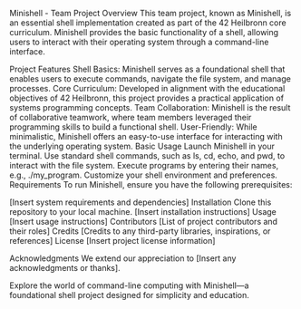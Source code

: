 
Minishell - Team Project
Overview
This team project, known as Minishell, is an essential shell implementation created as part of the 42 Heilbronn core curriculum. Minishell provides the basic functionality of a shell, allowing users to interact with their operating system through a command-line interface.

Project Features
Shell Basics: Minishell serves as a foundational shell that enables users to execute commands, navigate the file system, and manage processes.
Core Curriculum: Developed in alignment with the educational objectives of 42 Heilbronn, this project provides a practical application of systems programming concepts.
Team Collaboration: Minishell is the result of collaborative teamwork, where team members leveraged their programming skills to build a functional shell.
User-Friendly: While minimalistic, Minishell offers an easy-to-use interface for interacting with the underlying operating system.
Basic Usage
Launch Minishell in your terminal.
Use standard shell commands, such as ls, cd, echo, and pwd, to interact with the file system.
Execute programs by entering their names, e.g., ./my_program.
Customize your shell environment and preferences.
Requirements
To run Minishell, ensure you have the following prerequisites:

[Insert system requirements and dependencies]
Installation
Clone this repository to your local machine.
[Insert installation instructions]
Usage
[Insert usage instructions]
Contributors
[List of project contributors and their roles]
Credits
[Credits to any third-party libraries, inspirations, or references]
License
[Insert project license information]

Acknowledgments
We extend our appreciation to [Insert any acknowledgments or thanks].

Explore the world of command-line computing with Minishell—a foundational shell project designed for simplicity and education.
